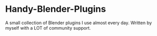 # Handy-Blender-Plugins
A small collection of Blender plugins I use almost every day. Written by myself with a LOT of community support.
